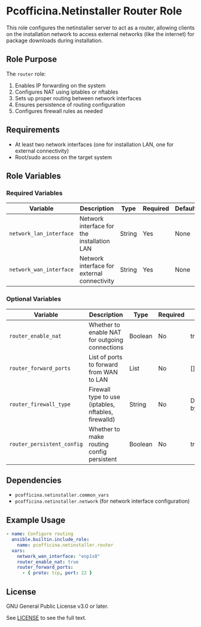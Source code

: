 # Pcofficina.Netinstaller Router Role

This role configures the netinstaller server to act as a router, allowing clients on the installation network to access external networks (like the internet) for package downloads during installation.

## Role Purpose

The `router` role:
1. Enables IP forwarding on the system
2. Configures NAT using iptables or nftables
3. Sets up proper routing between network interfaces
4. Ensures persistence of routing configuration
5. Configures firewall rules as needed

## Requirements

- At least two network interfaces (one for installation LAN, one for external connectivity)
- Root/sudo access on the target system

## Role Variables

### Required Variables

| Variable | Description | Type | Required | Default |
|----------|-------------|------|----------|---------|
| `network_lan_interface` | Network interface for the installation LAN | String | Yes | None |
| `network_wan_interface` | Network interface for external connectivity | String | Yes | None |

### Optional Variables

| Variable | Description | Type | Required | Default |
|----------|-------------|------|----------|---------|
| `router_enable_nat` | Whether to enable NAT for outgoing connections | Boolean | No | true |
| `router_forward_ports` | List of ports to forward from WAN to LAN | List | No | [] |
| `router_firewall_type` | Firewall type to use (iptables, nftables, firewalld) | String | No | Determined by OS |
| `router_persistent_config` | Whether to make routing config persistent | Boolean | No | true |

## Dependencies

- `pcofficina.netinstaller.common_vars`
- `pcofficina.netinstaller.network` (for network interface configuration)

## Example Usage

```yaml
- name: Configure routing
  ansible.builtin.include_role:
    name: pcofficina.netinstaller.router
  vars:
    network_wan_interface: "enp1s0"
    router_enable_nat: true
    router_forward_ports:
      - { proto: tcp, port: 22 }
```

## License

GNU General Public License v3.0 or later.

See [LICENSE](https://www.gnu.org/licenses/gpl-3.0.txt) to see the full text.
